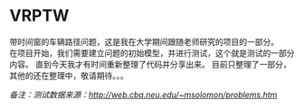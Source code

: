VRPTW
=====

带时间窗的车辆路径问题，这是我在大学期间跟随老师研究的项目的一部分。  
在项目开始，我们需要建立问题的初始模型，并进行测试，这个就是测试的一部分内容。
直到今天我才有时间重新整理了代码并分享出来。
目前只整理了一部分，其他的还在整理中，敬请期待。。。

*备注：测试数据来源：http://web.cba.neu.edu/~msolomon/problems.htm*
